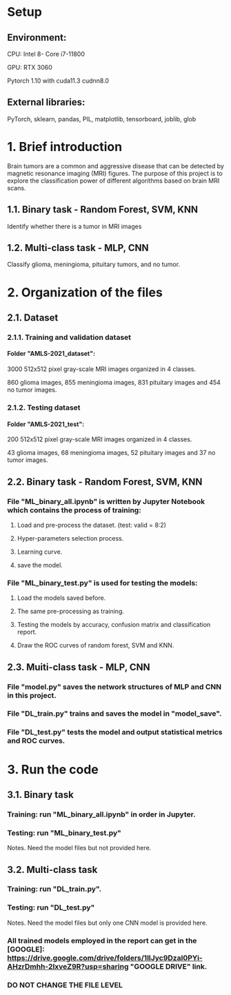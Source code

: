 # Setup

## Environment: 

CPU: Intel 8- Core i7-11800

GPU: RTX 3060

Pytorch 1.10 with cuda11.3 cudnn8.0

## External libraries:

PyTorch, sklearn, pandas, PIL, matplotlib,  tensorboard, joblib, glob

# 1. Brief introduction

Brain tumors are a common and aggressive disease that can be detected by magnetic resonance imaging (MRI) figures. The purpose of this project is to explore the classification power of different algorithms based on brain MRI scans.

## 1.1. Binary task - Random Forest, SVM, KNN

Identify whether there is a tumor in MRI images

## 1.2. Multi-class task - MLP, CNN

Classify glioma, meningioma,  pituitary tumors, and no tumor.

# 2. Organization of the files

## 2.1. Dataset

### 2.1.1. Training and validation dataset

#### Folder "AMLS-2021_dataset": 

3000 512x512 pixel gray-scale MRI images organized in 4  classes.

860 glioma images, 855 meningioma images, 831 pituitary images and 454 no tumor images.

### 2.1.2. Testing dataset

#### Folder "AMLS-2021_test": 

200 512x512 pixel gray-scale MRI images organized in 4  classes.

43 glioma images, 68 meningioma images, 52 pituitary images and 37 no tumor images.

## 2.2. Binary task - Random Forest, SVM, KNN

### File "ML_binary_all.ipynb"  is written by Jupyter Notebook which contains the process of training:

1. Load and pre-process the dataset. (test: valid = 8:2)

2. Hyper-parameters selection process.

3. Learning curve.

4. save the model.

### File "ML_binary_test.py" is used for testing the models:

1. Load the models saved before.

2. The same pre-processing as training.

3. Testing the models by accuracy, confusion matrix and classification report.

4. Draw the ROC curves of random forest, SVM and KNN.

## 2.3. Muiti-class task - MLP, CNN

### File "model.py" saves the network structures of MLP and CNN in this project.

### File "DL_train.py" trains and saves the model in "model_save".

### File "DL_test.py" tests the model and output statistical metrics and ROC curves.

# 3. Run the code

## 3.1. Binary task

### Training: run "ML_binary_all.ipynb" in order in Jupyter.

### Testing: run "ML_binary_test.py"

Notes. Need the model files but not provided here.

## 3.2. Multi-class task

### Training: run "DL_train.py".

### Testing: run "DL_test.py"

Notes. Need the model files but only one CNN model is provided here.

### All trained models employed in the report can get in the [GOOGLE]: https://drive.google.com/drive/folders/1lIJyc9Dzal0PYi-AHzrDmhh-2IxveZ9R?usp=sharing	"GOOGLE DRIVE" link.

### DO NOT CHANGE THE FILE LEVEL

























